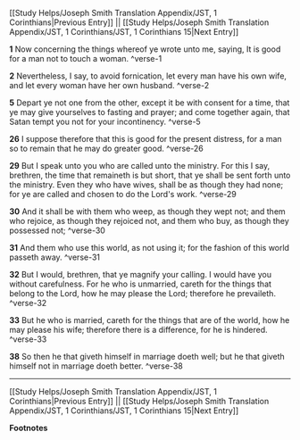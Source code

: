 [[Study Helps/Joseph Smith Translation Appendix/JST, 1 Corinthians|Previous Entry]]  ||  [[Study Helps/Joseph Smith Translation Appendix/JST, 1 Corinthians/JST, 1 Corinthians 15|Next Entry]]

**1**  Now concerning the things whereof ye wrote unto me, saying, It is good for a man not to touch a woman. ^verse-1

**2**  Nevertheless, I say, to avoid fornication, let every man have his own wife, and let every woman have her own husband. ^verse-2

**5**  Depart ye not one from the other, except it be with consent for a time, that ye may give yourselves to fasting and prayer; and come together again, that Satan tempt you not for your incontinency. ^verse-5

**26**  I suppose therefore that this is good for the present distress, for a man so to remain that he may do greater good. ^verse-26

**29**  But I speak unto you who are called unto the ministry. For this I say, brethren, the time that remaineth is but short, that ye shall be sent forth unto the ministry. Even they who have wives, shall be as though they had none; for ye are called and chosen to do the Lord's work. ^verse-29

**30**  And it shall be with them who weep, as though they wept not; and them who rejoice, as though they rejoiced not, and them who buy, as though they possessed not; ^verse-30

**31**  And them who use this world, as not using it; for the fashion of this world passeth away. ^verse-31

**32**  But I would, brethren, that ye magnify your calling. I would have you without carefulness. For he who is unmarried, careth for the things that belong to the Lord, how he may please the Lord; therefore he prevaileth. ^verse-32

**33**  But he who is married, careth for the things that are of the world, how he may please his wife; therefore there is a difference, for he is hindered. ^verse-33

**38**  So then he that giveth himself in marriage doeth well; but he that giveth himself not in marriage doeth better. ^verse-38


---
[[Study Helps/Joseph Smith Translation Appendix/JST, 1 Corinthians|Previous Entry]]  ||  [[Study Helps/Joseph Smith Translation Appendix/JST, 1 Corinthians/JST, 1 Corinthians 15|Next Entry]]


**Footnotes**
